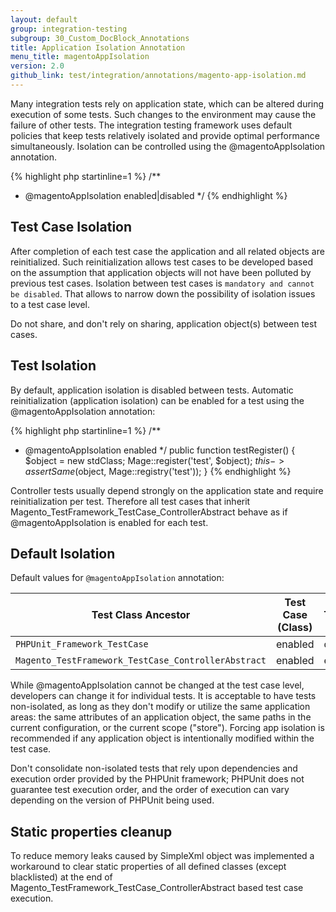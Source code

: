 ```yaml
---
layout: default
group: integration-testing
subgroup: 30_Custom_DocBlock_Annotations
title: Application Isolation Annotation
menu_title: magentoAppIsolation
version: 2.0
github_link: test/integration/annotations/magento-app-isolation.md
---
```


Many integration tests rely on application state, which can be altered during execution of some tests. Such changes to the environment may cause the failure of other tests. The integration testing framework uses default policies that keep tests relatively isolated and provide optimal performance simultaneously. Isolation can be controlled using the @magentoAppIsolation annotation.

{% highlight php startinline=1 %}
/**
 * @magentoAppIsolation enabled|disabled
 */
{% endhighlight %}
 
## Test Case Isolation

After completion of each test case the application and all related objects are reinitialized. Such reinitialization allows test cases to be developed based on the assumption that application objects will not have been polluted by previous test cases. Isolation between test cases is `mandatory and cannot be disabled`. That allows to narrow down the possibility of isolation issues to a test case level.

<div class="bs-callout bs-callout-warning" markdown="1">
Do not share, and don't rely on sharing, application object(s) between test cases.
</div>

## Test Isolation

By default, application isolation is disabled between tests. Automatic reinitialization (application isolation) can be enabled for a test using the @magentoAppIsolation annotation:

{% highlight php startinline=1 %}
/**
 * @magentoAppIsolation enabled
 */
public function testRegister()
{
    $object = new stdClass;
    Mage::register('test', $object);
    $this->assertSame($object, Mage::registry('test'));
}
{% endhighlight %}

Controller tests usually depend strongly on the application state and require reinitialization per test. Therefore all test cases that inherit Magento_TestFramework_TestCase_ControllerAbstract behave as if @magentoAppIsolation is enabled for each test.

## Default Isolation

Default values for `@magentoAppIsolation` annotation:

Test Class Ancestor|Test Case (Class)|Test(Method)
---|---|---
`PHPUnit_Framework_TestCase`|enabled|disabled
`Magento_TestFramework_TestCase_ControllerAbstract`|enabled|enabled

While @magentoAppIsolation cannot be changed at the test case level, developers can change it for individual tests.
It is acceptable to have tests non-isolated, as long as they don't modify or utilize the same application areas: the same attributes of an application object, the same paths in the current configuration, or the current scope ("store"). Forcing app isolation is recommended if any application object is intentionally modified within the test case.

<div class="bs-callout bs-callout-warning" markdown="1">
Don't consolidate non-isolated tests that rely upon dependencies and execution order provided by the PHPUnit framework; PHPUnit does not guarantee test execution order, and the order of execution can vary depending on the version of PHPUnit being used.
</div>

## Static properties cleanup

To reduce memory leaks caused by SimpleXml object was implemented a workaround to clear static properties of all defined classes (except blacklisted) at the end of Magento_TestFramework_TestCase_ControllerAbstract based test case execution.

